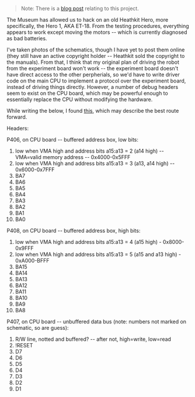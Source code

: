 > Note: There is a [blog post](http://snhack.dev/blog/heathkit-hero-printable-parts/) relating to this project.


The Museum has allowed us to hack on an old Heathkit Hero, more specifically, the Hero 1, AKA ET-18. From the testing procedures, everything appears to work except moving the motors -- which is currently diagnosed as bad batteries.

I've taken photos of the schematics, though I have yet to post them online (they still have an active copyright holder -- Heathkit sold the copyright to the manuals). From that, I think that my original plan of driving the robot from the experiment board won't work -- the experiment board doesn't have direct access to the other perpherials, so we'd have to write driver code on the main CPU to implement a protocol over the experiment board, instead of driving things directly. However, a number of debug headers seem to exist on the CPU board, which may be powerful enough to essentially replace the CPU without modifying the hardware.

While writing the below, I found [this](http://ro.uow.edu.au/cgi/viewcontent.cgi?article=1008&context=compsciwp), which may describe the best route forward.

Headers:

P406, on CPU board -- buffered address box, low bits:

1. low when VMA high and address bits a15:a13 = 2 (a14 high) -- VMA=valid memory address -- 0x4000-0x5FFF
2. low when VMA high and address bits a15:a13 = 3 (a13, a14 high) -- 0x6000-0x7FFF
3. BA7
4. BA6
5. BA5
6. BA4
7. BA3
8. BA2
9. BA1
10. BA0

P408, on CPU board -- buffered address box, high bits:

1. low when VMA high and address bits a15:a13 = 4 (a15 high) - 0x8000-0x9FFF
2. low when VMA high and address bits a15:a13 = 5 (a15 and a13 high) - 0xA000-BFFF
3. BA15
4. BA14
5. BA13
6. BA12
7. BA11
8. BA10
9. BA9
10. BA8

P407, on CPU board -- unbuffered data bus (note: numbers not marked on schematic, so are guess):
1. R/W line, notted and buffered? -- after not, high=write, low=read
2. !RESET
3. D7
4. D6
5. D5
6. D4
7. D3
9. D2
10. D1